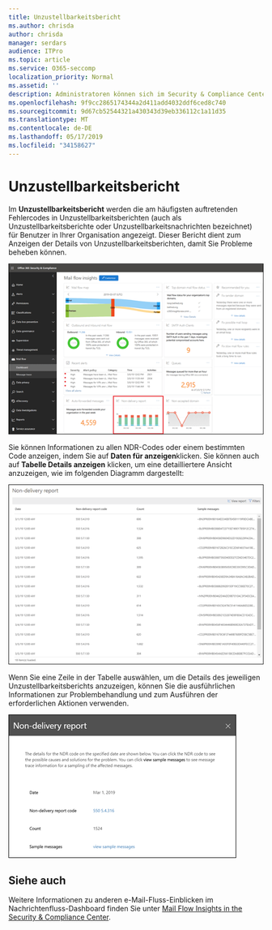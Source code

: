 ```yaml
---
title: Unzustellbarkeitsbericht
ms.author: chrisda
author: chrisda
manager: serdars
audience: ITPro
ms.topic: article
ms.service: O365-seccomp
localization_priority: Normal
ms.assetid: ''
description: Administratoren können sich im Security & Compliance Center über den Unzustellbarkeitsbericht im Nachrichtenfluss-Dashboard informieren.
ms.openlocfilehash: 9f9cc2865174344a2d411add4032ddf6ced8c740
ms.sourcegitcommit: 9d67cb52544321a430343d39eb336112c1a11d35
ms.translationtype: MT
ms.contentlocale: de-DE
ms.lasthandoff: 05/17/2019
ms.locfileid: "34158627"
---
```

# <a name="non-delivery-report"></a>Unzustellbarkeitsbericht

Im **Unzustellbarkeitsbericht** werden die am häufigsten auftretenden Fehlercodes in Unzustellbarkeitsberichten (auch als Unzustellbarkeitsberichte oder Unzustellbarkeitsnachrichten bezeichnet) für Benutzer in Ihrer Organisation angezeigt. Dieser Bericht dient zum Anzeigen der Details von Unzustellbarkeitsberichten, damit Sie Probleme beheben können.

![Der Unzustellbarkeitsbericht im Nachrichtenfluss-Dashboard im Security & Compliance Center](media/non-delivery-report-selected.png)

Sie können Informationen zu allen NDR-Codes oder einem bestimmten Code anzeigen, indem Sie auf **Daten für anzeigen**klicken. Sie können auch auf **Tabelle Details anzeigen** klicken, um eine detailliertere Ansicht anzuzeigen, wie im folgenden Diagramm dargestellt:

![Tabelle "Details anzeigen" im Unzustellbarkeitsbericht](media/non-delivery-report-view-details-table.png)

Wenn Sie eine Zeile in der Tabelle auswählen, um die Details des jeweiligen Unzustellbarkeitsberichts anzuzeigen, können Sie die ausführlichen Informationen zur Problembehandlung und zum Ausführen der erforderlichen Aktionen verwenden.

![Auswählen einer Zeile in der Tabelle "Details" im Unzustellbarkeitsbericht](media/non-delivery-report-details-table-select-row.png)

## <a name="see-also"></a>Siehe auch

Weitere Informationen zu anderen e-Mail-Fluss-Einblicken im Nachrichtenfluss-Dashboard finden Sie unter [Mail Flow Insights in the Security & Compliance Center](mail-flow-insights-v2.md).
